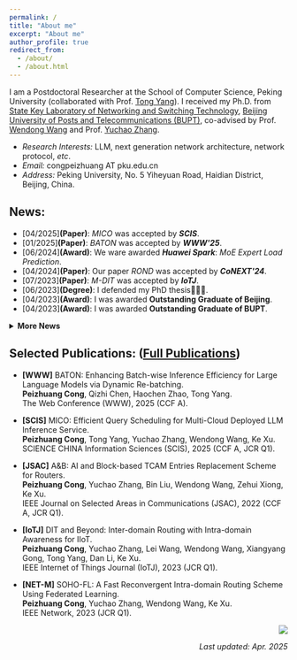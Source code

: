 ```yaml
---
permalink: /
title: "About me"
excerpt: "About me"
author_profile: true
redirect_from: 
  - /about/
  - /about.html
---
```


  I am a Postdoctoral Researcher at the School of Computer Science, Peking University (collaborated with Prof. [Tong Yang](https://yangtonghome.github.io/)). I received my Ph.D. from [State Key Laboratory of Networking and Switching Technology](https://sklnst-en.bupt.edu.cn/), [Beijing University of Posts and Telecommunications (BUPT)](https://www.bupt.edu.cn/index.htm), co-advised by Prof. [Wendong Wang](https://teacher.bupt.edu.cn/wangwendong/) and Prof. [Yuchao Zhang](http://yuchaozhang.weebly.com/). 
- *Research Interests:* LLM, next generation network architecture, network protocol, *etc*.
- *Email:* congpeizhuang AT pku.edu.cn
- *Address:* Peking University, No. 5 Yiheyuan Road, Haidian District, Beijing, China.


## News: 
<!--
- [07/2025]**(Paper)**: *I2BGP* was accepted by ***ToN***.
- [04/2025]**(Paper)**: *MICO* was accepted by ***SCIS***. 
- [01/2025]**(Paper)**: *BATON* was accepted by ***WWW'25***. 
- [06/2024]**(Award)**: We ware awarded ***Huawei Spark***: *MoE Expert Load Prediction*.
- [04/2024]**(Paper)**: Our paper *ROND* was accepted by ***CoNEXT'24***. 
- [07/2023]**(Paper)**: *M-DIT* was accepted by ***IoTJ***. 
- [06/2023]**(Degree)**: I defended my PhD thesis👨🏻‍🎓.
- [04/2023]**(Award)**: I was awarded **Outstanding Graduate of Beijing**.
- [04/2023]**(Award)**: I was awarded **Outstanding Graduate of BUPT**.
- [03/2023]**(Paper)**: Our paper *Grandet* was accepted by ***IWQoS'23***.
- [02/2023]**(Paper)**: *SOHO-FL* was accepted by ***IEEE Network***.
- [10/2022]**(Award)**: I was awarded the **National Scholarship for Doctoral Students**. 
- [05/2022]**(Paper)**: *A&B* was accepted by ***JSAC***.
- [04/2022]**(Paper)**: *DIT* was accepted by ***IWQoS'22***.
- [04/2021]**(Paper)**: *AIR* was accepted by ***IWQoS'21***.
- [04/2021]**(Project)**: *FLR* was approved by **BUPT Excellent Ph.D. Student Foundation**.
- [03/2021]**(Paper)**: *RLR-M* was accepted by ***CN***.
- [02/2021]**(Paper)**: *DND* was accepted by ***TNSM***.
- [01/2021]**(Paper)**: *RLR* was accepted by ***ICC'21***.
-->
<div>
  <ul>
    <!--<li>[07/2025]<b>(Paper)</b>: <i>I2BGP</i> was accepted by <b><i>ToN</i></b>.</li>-->
    <li>[04/2025]<b>(Paper)</b>: <i>MICO</i> was accepted by <b><i>SCIS</i></b>.</li>
    <li>[01/2025]<b>(Paper)</b>: <i>BATON</i> was accepted by <b><i>WWW'25</i></b>.</li>
    <li>[06/2024]<b>(Award)</b>: We ware awarded <b><i>Huawei Spark</i></b>: <i>MoE Expert Load Prediction</i>.</li>
    <li>[04/2024]<b>(Paper)</b>: Our paper <i>ROND</i> was accepted by <b><i>CoNEXT'24</i></b>.</li>
    <li>[07/2023]<b>(Paper)</b>: <i>M-DIT</i> was accepted by <b><i>IoTJ</i></b>.</li>
    <li>[06/2023]<b>(Degree)</b>: I defended my PhD thesis👨🏻‍🎓.</li>
    <li>[04/2023]<b>(Award)</b>: I was awarded <b>Outstanding Graduate of Beijing</b>.</li>
    <li>[04/2023]<b>(Award)</b>: I was awarded <b>Outstanding Graduate of BUPT</b>.</li>
  </ul>
  <details>
    <summary><strong>More News</strong></summary>
    <ul>
      <li>[03/2023]<b>(Paper)</b>: Our paper <i>Grandet</i> was accepted by <b><i>IWQoS'23</i></b>.</li>
      <li>[02/2023]<b>(Paper)</b>: <i>SOHO-FL</i> was accepted by <b><i>IEEE Network</i></b>.</li>
      <li>[10/2022]<b>(Award)</b>: I was awarded the <b>National Scholarship for Doctoral Students</b>. 
      <li>[05/2022]<b>(Paper)</b>: <i>A&B</i> was accepted by <b><i>JSAC</i></b>.</li>
      <li>[04/2022]<b>(Paper)</b>: <i>DIT</i> was accepted by <b><i>IWQoS'22</i></b>.</li>
      <li>[04/2021]<b>(Paper)</b>: <i>AIR</i> was accepted by <b><i>IWQoS'21</i></b>.</li>
      <li>[04/2021]<b>(Project)</b>: <i>FLR</i> was approved by <b><i>BUPT Excellent Ph.D. Student Foundation</i></b>.</li>
      <li>[03/2021]<b>(Paper)</b>: <i>RLR-M</i> was accepted by <b><i>CN</i></b>.</li>
      <li>[02/2021]<b>(Paper)</b>: <i>DND</i> was accepted by <b><i>TNSM</i></b>.</li>
      <li>[01/2021]<b>(Paper)</b>: <i>RLR</i> was accepted by <b><i>ICC'21</i></b>.</li>
    </ul>
  </details>
</div>


## Selected Publications: ([Full Publications](/publications/))
<!--
- **[ToN]** I2BGP: A Privacy-Preserving Intra-AS State-Assisted Inter-AS Routing Scheme.  
  **Peizhuang Cong**, Yuchao Zhang, Jun Wang, Wendong Wang, Tong Yang, Dan Li, Ke Xu
  IEEE/ACM Transactions on Networking (ToN), 2025 (CCF A).
-->
- **[WWW]** BATON: Enhancing Batch-wise Inference Efficiency for Large Language Models via Dynamic Re-batching.  
  **Peizhuang Cong**, Qizhi Chen, Haochen Zhao, Tong Yang.  
  The Web Conference (WWW), 2025 (CCF A).

- **[SCIS]** MICO: Efficient Query Scheduling for Multi-Cloud Deployed LLM Inference Service.  
  **Peizhuang Cong**, Tong Yang, Yuchao Zhang, Wendong Wang, Ke Xu.  
  SCIENCE CHINA Information Sciences (SCIS), 2025 (CCF A, JCR Q1).

- **[JSAC]** A&B: AI and Block-based TCAM Entries Replacement Scheme for Routers.  
  **Peizhuang Cong**, Yuchao Zhang, Bin Liu, Wendong Wang, Zehui Xiong, Ke Xu.  
  IEEE Journal on Selected Areas in Communications (JSAC), 2022 (CCF A, JCR Q1).
  
- **[IoTJ]** DIT and Beyond: Inter-domain Routing with Intra-domain Awareness for IIoT.  
  **Peizhuang Cong**, Yuchao Zhang, Lei Wang, Wendong Wang, Xiangyang Gong, Tong Yang, Dan Li, Ke Xu.  
  IEEE Internet of Things Journal (IoTJ), 2023 (JCR Q1).
  
- **[NET-M]** SOHO-FL: A Fast Reconvergent Intra-domain Routing Scheme Using Federated Learning.  
  **Peizhuang Cong**, Yuchao Zhang, Wendong Wang, Ke Xu.  
  IEEE Network, 2023 (JCR Q1).

<!-- 
- **[IWQoS]** Break the Blackbox! Desensitize Intra-domain Information for Inter-domain Routing.  
  **Peizhuang Cong**, Yuchao Zhang, Lei Wang, Hao Ni, Wendong Wang, Xiangyang Gong, Tong Yang, Dan Li, Ke Xu.  
  IEEE/ACM International Symposium on Quality Service (IWQoS), 2022 (CCF B).
  
- **[CN]** A Deep Reinforcement Learning-based Multi-Optimality Routing Scheme for Dynamic IoT Networks.  
  **Peizhuang Cong**, Yuchao Zhang, Zheli Liu, Thar Baker, Hissam Tawfik, Wendong Wang, Ke Xu, Ruidong Li, Fuliang Li.  
  Computer Networks (CN), Elsevier, 2021 (CCF B).
  
- **[TNSM]** DND: Driver Node Detection for Control Message Diffusion in Smart Transportations.  
  **Peizhuang Cong**, Yuchao Zhang, Wendong Wang, Ning Zhang.  
  IEEE Transactions on Network and Service Management (TNSM), 2021 (JCR Q2).
-->


<p align='right'><a href="https://clustrmaps.com/site/1boab" title="Visit tracker"><img src="//www.clustrmaps.com/map_v2.png?d=V70tYWiC2S5od54kyB_gryHlu06cB7tlRQksWmTnQzk&cl=ffffff"></a></p>

<p align='right'><i>Last updated: Apr. 2025</i></p>
